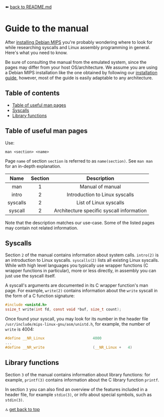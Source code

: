 :arrow_left: [back to README.md](../README.md)


# Guide to the manual
After [installing Debian MIPS] you're probably wondering where to look for while researching syscalls and Linux assembly programming in general. Here's what you need to know.

Be sure of consulting the manual from the emulated system, since the pages may differ from your host OS/architecture. We assume you are using a Debian MIPS installation like the one obtained by following our [installation guide], however, most of the guide is easily adaptable to any architecture.

[installation guide]: install.md
[installing Debian MIPS]: install.md



## Table of contents
- [Table of useful man pages](#Table-of-useful-man-pages)
- [Syscalls](#Syscalls)
- [Library functions](#Library-functions)


## Table of useful man pages
Use:
```
man <section> <name>
```
Page `name` of section `section` is referred to as `name(section)`. See `man man` for an in-depth explanation.

|   Name   | Section |               Description                 |
|:--------:|:-------:|:-----------------------------------------:|
|   man    |    1    |             Manual of manual              |
| intro    |    2    |       Introduction to Linux syscalls      |
| syscalls |    2    |           List of Linux syscalls          |
| syscall  |    2    | Architecture specific syscall information |

Note that the description matches our use-case. Some of the listed pages may contain not related information.



## Syscalls
Section `2` of the manual contains information about system calls. `intro(2)` is an introduction to Linux syscalls. `syscalls(2)` lists all existing Linux syscalls. While with high level languages you typically use wrapper functions (C wrapper functions in particular), more or less directly, in assembly you can just use the syscall itself.

A syscall's arguments are documented in its C wrapper function's man page. For example, `write(2)` contains information about the `write` syscall in the form of a C function signature:

```c
#include <unistd.h>
ssize_t write(int fd, const void *buf, size_t count);
```

Once found your syscall, you may look for its number in the header file `/usr/include/mips-linux-gnu/asm/unistd.h`, for example, the number of `write` is 4004:
```c
#define __NR_Linux                      4000
...
#define __NR_write                      (__NR_Linux +   4)
```


## Library functions
Section `3` of the manual contains information about library functions: for example, `printf(3)` contains information about the C library function `printf`.

In section `3` you can also find an overview of the features included in a header file, for example `stdio(3)`, or info about special symbols, such as `stdin(3)`.



:top: [get back to top](#Guide-to-the-manual)
